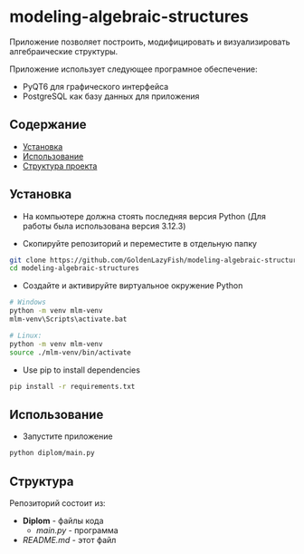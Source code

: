 # modeling-algebraic-structures

Приложение позволяет построить, модифицировать и визуализировать алгебраические структуры.

Приложение использует следующее програмное обеспечение:
- PyQT6 для графического интерфейса
- PostgreSQL как базу данных для приложения

## Содержание
- [Установка](#Установка)
- [Использование](#Использование)
- [Структура проекта](#Структура)

## Установка

- На компьютере должна стоять последняя версия Python (Для работы была использована версия 3.12.3)

- Скопируйте репозиторий и переместите в отдельную папку
```bash 
git clone https://github.com/GoldenLazyFish/modeling-algebraic-structures.git
cd modeling-algebraic-structures
```

- Создайте и активируйте виртуальное окружение Python
```bash
# Windows
python -m venv mlm-venv
mlm-venv\Scripts\activate.bat
```
```bash
# Linux:
python -m venv mlm-venv
source ./mlm-venv/bin/activate
```

- Use pip to install dependencies
```bash
pip install -r requirements.txt
```


## Использование

- Запустите приложение
```bash
python diplom/main.py
```


## Структура

Репозиторий состоит из: 
- **Diplom** - файлы кода
  - *main.py* - программа
- *README.md* - этот файл

